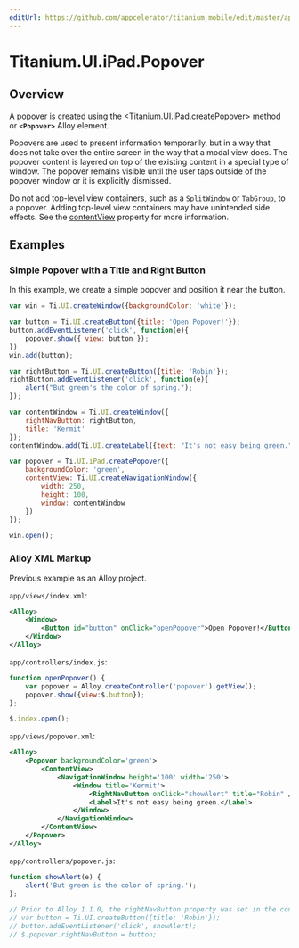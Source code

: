 ```yaml
---
editUrl: https://github.com/appcelerator/titanium_mobile/edit/master/apidoc/Titanium/UI/iPad/Popover.yml
---
```

# Titanium.UI.iPad.Popover

<TypeHeader/>

## Overview

A popover is created using the <Titanium.UI.iPad.createPopover> method or **`<Popover>`** Alloy element.

Popovers are used to present information temporarily, but in a way that does not take over
the entire screen in the way that a modal view does. The popover content is layered on top of
the existing content in a special type of window. The popover remains visible until the user
taps outside of the popover window or it is explicitly dismissed.

Do not add top-level view containers, such as a `SplitWindow` or `TabGroup`, to a popover.
Adding top-level view containers may have unintended side effects. See the [contentView](Titanium.UI.iPad.Popover.contentView)
property for more information.

## Examples

### Simple Popover with a Title and Right Button

In this example, we create a simple popover and position it near the button.

``` js
var win = Ti.UI.createWindow({backgroundColor: 'white'});

var button = Ti.UI.createButton({title: 'Open Popover!'});
button.addEventListener('click', function(e){
    popover.show({ view: button });
})
win.add(button);

var rightButton = Ti.UI.createButton({title: 'Robin'});
rightButton.addEventListener('click', function(e){
    alert("But green's the color of spring.");
});

var contentWindow = Ti.UI.createWindow({
    rightNavButton: rightButton,
    title: 'Kermit'
});
contentWindow.add(Ti.UI.createLabel({text: "It's not easy being green."}));

var popover = Ti.UI.iPad.createPopover({
    backgroundColor: 'green',
    contentView: Ti.UI.createNavigationWindow({
        width: 250,
        height: 100,
        window: contentWindow
    })
});

win.open();
```

### Alloy XML Markup

Previous example as an Alloy project.

`app/views/index.xml`:
``` xml
<Alloy>
    <Window>
        <Button id="button" onClick="openPopover">Open Popover!</Button>
    </Window>
</Alloy>
```

`app/controllers/index.js`:
``` js
function openPopover() {
    var popover = Alloy.createController('popover').getView();
    popover.show({view:$.button});
};

$.index.open();
```

`app/views/popover.xml`:
``` xml
<Alloy>
    <Popover backgroundColor='green'>
        <ContentView>
            <NavigationWindow height='100' width='250'>
                <Window title='Kermit'>
                    <RightNavButton onClick="showAlert" title="Robin" />
                    <Label>It's not easy being green.</Label>
                </Window>
            </NavigationWindow>
        </ContentView>
    </Popover>
</Alloy>
```

`app/controllers/popover.js`:
``` js
function showAlert(e) {
    alert('But green is the color of spring.');
};

// Prior to Alloy 1.1.0, the rightNavButton property was set in the controller.
// var button = Ti.UI.createButton({title: 'Robin'});
// button.addEventListener('click', showAlert);
// $.popover.rightNavButton = button;
```

<ApiDocs/>
